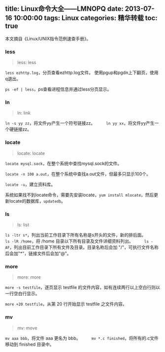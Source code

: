 title: Linux命令大全——LMNOPQ
date: 2013-07-16 10:00:00
tags: Linux
categories: 精华转载
toc: true
---

本文摘自《Linux/UNIX指令范例速查手册》。

### less 
> less: less

`less ezhttp.log`，分页查看ezhttp.log文件。
使用pgup和pgdn上下翻页，使用q退出。

`ps -ef | less`，ps查看进程信息并通过less分页显示。

### ln
> ln: link

`ln -s yy zz`，将文件yy产生一个符号链接zz。 
　　 
`ln yy xx`，将文件yy产生一个硬链接zz。

### locate
> locate: locate

`locate mysql.sock`，在整个系统中查找mysql.sock的文件。 

`locate -n 100 a.out`，在整个系统中查找a.out文件，但最多只显示100个。

`locate -u`，建立资料库。

系统如果找不到locate命令，需要先安装locate，`yum install mlocate`，然后更新locate的数据库，`updatedb`。

### ls 
> ls: list

`ls -ltr s*`，列出当前工作目录下所有名称是s开头的文件，新的排后面。
　　
`ls -lR /home`，将 /home 目录以下所有目录及文件详细资料列出。
　　 
`ls -AF`，列出目前工作目录下所有文件及目录。目录名称后会加 "/"，可执行文件名称后会加"*"，链接文件后会加"@"。

### more 
> more: more

`more -s testfile`，逐页显示 testfile 的文件内容，如有连续两行以上空白行则以一行空白行显示。

`more +20 testfile`，从第 20 行开始显示 testfile 之文件内容。

### mv
> mv: move
 
`mv aaa bbb`，将文件 aaa 更名为 bbb。
　　 
`mv *.c finished`，将所有的.c文件移动到 finished 目录中。